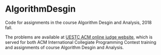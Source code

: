 # AlgorithmDesgin
Code for assignments in the course Algorithm Desgin and Analysis, 2018 fall.

The problems are available at [UESTC ACM online judge website](https://acm.uestc.edu.cn/problem), which is served for both ACM International Collegiate Programming Contest training and assignments of course Algorithm Desgin and Analysis.
